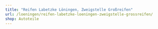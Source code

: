 ```yaml
---
title: "Reifen Labetzke Löningen, Zweigstelle Großreifen"
url: /loeningen/reifen-labetzke-loeningen-zweigstelle-grossreifen/
shop: Autoteile
---
```

